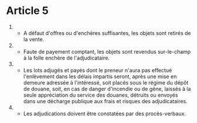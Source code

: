 # Article 5

1. - A défaut d'offres ou d'enchères suffisantes, les objets sont retirés de la vente.

2. - Faute de payement comptant, les objets sont revendus sur-le-champ à la folle enchère de l'adjudicataire.

3. - Les lots adjugés et payés dont le preneur n'aura pas effectué l'enlèvement dans les délais impartis seront, après une mise en demeure adressée à l'intéressé, soit placés sous le régime du dépôt de douane, soit, en cas de danger d'incendie ou de gêne, laissés à la seule appréciation du service des douanes, détruits ou envoyés dans une décharge publique aux frais et risques des adjudicataires.

4. - Les adjudications doivent être constatées par des procès-verbaux.
